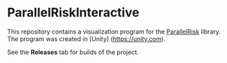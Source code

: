 # ParallelRiskInteractive

This repository contains a visualization program for the [ParallelRisk](https://github.com/ssandif/ParallelRisk) library. The program was created in [Unity] (https://unity.com).

See the **Releases** tab for builds of the project.
